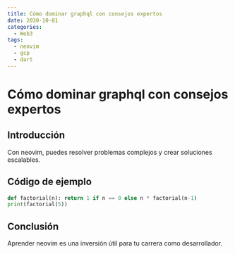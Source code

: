 ```yaml
---
title: Cómo dominar graphql con consejos expertos
date: 2030-10-01
categories:
  - Web3
tags:
  - neovim
  - gcp
  - dart
---
```


# Cómo dominar graphql con consejos expertos

## Introducción

Con neovim, puedes resolver problemas complejos y crear soluciones escalables.

## Código de ejemplo

```python
def factorial(n): return 1 if n == 0 else n * factorial(n-1)
print(factorial(5))
```

## Conclusión

Aprender neovim es una inversión útil para tu carrera como desarrollador.